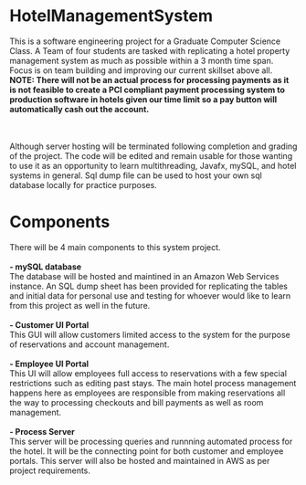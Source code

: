 # HotelManagementSystem

This is a software engineering project for a Graduate Computer Science Class.
A Team of four students are tasked with replicating a hotel property management system as much as possible within a 3 month time span.
Focus is on team building and improving our current skillset above all. <b> NOTE: There will not be an actual process for processing payments as it is not feasible to create a PCI compliant payment processing system to production software in hotels given our time limit so a pay button will automatically cash out the account.</b>

<br><br>
Although server hosting will be terminated following completion and grading of the project. The code will be edited and remain usable for those wanting to use it as an opportunity to learn multithreading, Javafx, mySQL, and hotel systems in general. Sql dump file can be used to host your own sql database locally for practice purposes.

# Components
There will be 4 main components to this system project.
<br> <br>
<b>- mySQL database </b> <br>
The database will be hosted and maintined in an Amazon Web Services instance.  An SQL dump sheet has been provided for replicating the tables and initial data for personal use and testing for whoever would like to learn from this project as well in the future.
<br><br>
<b>- Customer UI Portal </b> <br>
This GUI will allow customers limited access to the system for the purpose of reservations and account management.
<br><br>
<b>- Employee UI Portal </b> <br>
This UI will allow employees full access to reservations with a few special restrictions such as editing past stays. The main hotel process management happens here as employees are responsible from making reservations all the way to processing checkouts and bill payments as well as room management.
<br><br>
<b>- Process Server </b><br>
This server will be processing queries and runnning automated process for the hotel. It will be the connecting point for both customer and employee portals. This server will also be hosted and maintained in AWS as per project requirements. 
